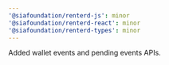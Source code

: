 ```yaml
---
'@siafoundation/renterd-js': minor
'@siafoundation/renterd-react': minor
'@siafoundation/renterd-types': minor
---
```


Added wallet events and pending events APIs.
